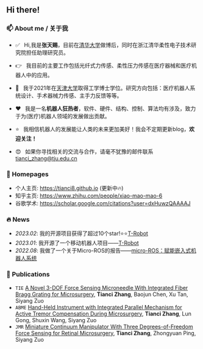 ## Hi there!

### 📫 About me / 关于我
- ✅  &ensp;Hi,我是**张天赐**，目前在[清华大学](https://www.tsinghua.edu.cn/)做博后，同时在浙江清华柔性电子技术研究院担任助理研究员。

- 👉  &ensp;我目前的主要工作包括光纤式力传感、柔性压力传感在医疗器械和医疗机器人中的应用。

- 🎈  &ensp;我于2021年在[天津大学](http://www.tju.edu.cn/)取得工学博士学位。研究方向包括：医疗机器人系统设计、手术器械力传感、主手力反馈等等。

- ❤️ &ensp;我是一名**机器人狂热者**，软件、硬件、结构、控制、算法均有涉及，致力于为(医疗)机器人领域的发展做出贡献。

- ⭐  &ensp;我相信机器人的发展能让人类的未来更加美好！我会不定期更新blog，**欢迎关注！**

- 😍  &ensp;如果你寻找相关的交流与合作，请毫不犹豫的邮件联系[tianci_zhang@tju.edu.cn](tianci_zhang@tju.edu.cn)

### 📎 Homepages
- 个人主页: https://tianci8.github.io (更新中🔥)
- 知乎主页: https://www.zhihu.com/people/xiao-mao-mao-6
- 谷歌学术: https://scholar.google.com/citations?user=dxHuwzQAAAAJ

### 🔥 News
- *2023.02*: 我的开源项目获得了超过10个star!⭐⭐[T-Robot](https://github.com/tianci8/T-Robot)
- *2023.01*: 我开源了一个移动机器人项目——[T-Robot](https://github.com/tianci8/T-Robot)
- *2022.08*: 我做了一个关于Micro-ROS的报告——[micro-ROS：赋能嵌入式机器人系统](https://www.koushare.com/video/videodetail/34939)

### 📝 Publications 
- ``TIE`` [A Novel 3-DOF Force Sensing Microneedle With Integrated Fiber Bragg Grating for Microsurgery](https://ieeexplore.ieee.org/document/9345364), **Tianci Zhang**, Baojun Chen, Xu Tan, Siyang Zuo
- ``ABME`` [Hand-Held Instrument with Integrated Parallel Mechanism for Active Tremor Compensation During Microsurgery](https://link.springer.com/article/10.1007/s10439-019-02358-2), **Tianci Zhang**, Lun Gong, Shuxin Wang, Siyang Zuo
- ``JMR`` [Miniature Continuum Manipulator With Three Degrees-of-Freedom Force Sensing for Retinal Microsurgery](https://asmedigitalcollection.asme.org/mechanismsrobotics/article-abstract/13/4/041002/1096938/Miniature-Continuum-Manipulator-With-Three-Degrees), **Tianci Zhang**, Zhongyuan Ping, Siyang Zuo

